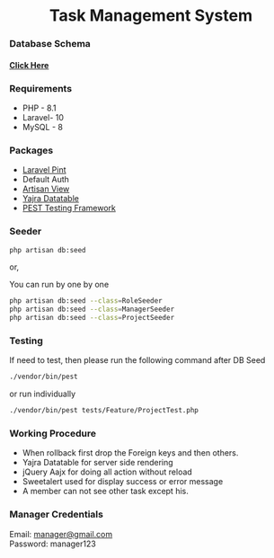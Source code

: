 <div align='center'>

# Task Management System 

</div>

### Database Schema
#### [Click Here](https://drawsql.app/teams/irfan-chy/diagrams/task-management-system)

### Requirements
- PHP - 8.1
- Laravel- 10
- MySQL - 8

### Packages
- [Laravel Pint](https://laravel.com/docs/10.x/pint)
- Default Auth
- [Artisan View](https://github.com/svenluijten/artisan-view)
- [Yajra Datatable](https://yajrabox.com/docs/laravel-datatables/10.0)
- [PEST Testing Framework](https://pestphp.com)

### Seeder
```bash
php artisan db:seed
```

or,

You can run by one by one
```bash
php artisan db:seed --class=RoleSeeder
php artisan db:seed --class=ManagerSeeder
php artisan db:seed --class=ProjectSeeder
```

### Testing 
If need to test, then please run the following command after DB Seed 

```bash
./vendor/bin/pest
```
or run individually
```bash
./vendor/bin/pest tests/Feature/ProjectTest.php
```



### Working Procedure
- When rollback first drop the Foreign keys and then others. 
- Yajra Datatable for server side rendering
- jQuery Aajx for doing all action without reload
- Sweetalert used for display success or error message 
- A member can not see other task except his.


### Manager Credentials 
Email: manager@gmail.com <br>
Password: manager123
